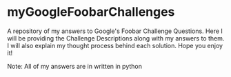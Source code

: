 # myGoogleFoobarChallenges
A repository of my answers to Google's Foobar Challenge Questions.
Here I will be providing the Challenge Descriptions along with my answers to them. I will also explain my thought process behind each solution. Hope you enjoy it!

Note: All of my answers are in written in python
